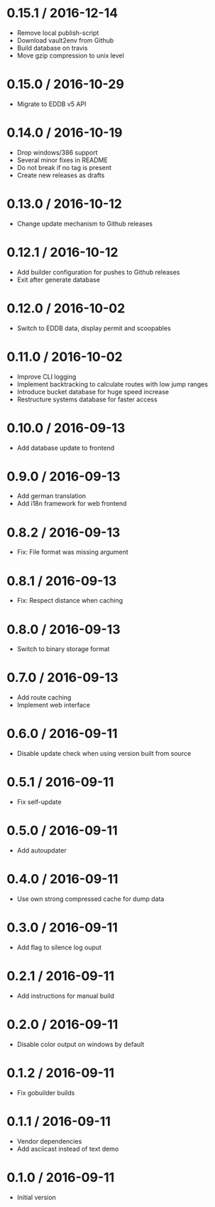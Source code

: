 # 0.15.1 / 2016-12-14

  * Remove local publish-script
  * Download vault2env from Github
  * Build database on travis
  * Move gzip compression to unix level

# 0.15.0 / 2016-10-29

  * Migrate to EDDB v5 API

# 0.14.0 / 2016-10-19

  * Drop windows/386 support
  * Several minor fixes in README
  * Do not break if no tag is present
  * Create new releases as drafts

# 0.13.0 / 2016-10-12

  * Change update mechanism to Github releases

# 0.12.1 / 2016-10-12

  * Add builder configuration for pushes to Github releases
  * Exit after generate database

# 0.12.0 / 2016-10-02

  * Switch to EDDB data, display permit and scoopables

# 0.11.0 / 2016-10-02

  * Improve CLI logging
  * Implement backtracking to calculate routes with low jump ranges
  * Introduce bucket database for huge speed increase
  * Restructure systems database for faster access

# 0.10.0 / 2016-09-13

  * Add database update to frontend

# 0.9.0 / 2016-09-13

  * Add german translation
  * Add i18n framework for web frontend

# 0.8.2 / 2016-09-13

  * Fix: File format was missing argument

# 0.8.1 / 2016-09-13

  * Fix: Respect distance when caching

# 0.8.0 / 2016-09-13

  * Switch to binary storage format

# 0.7.0 / 2016-09-13

  * Add route caching
  * Implement web interface

# 0.6.0 / 2016-09-11

  * Disable update check when using version built from source

# 0.5.1 / 2016-09-11

  * Fix self-update

# 0.5.0 / 2016-09-11

  * Add autoupdater

# 0.4.0 / 2016-09-11

  * Use own strong compressed cache for dump data

# 0.3.0 / 2016-09-11

  * Add flag to silence log ouput

# 0.2.1 / 2016-09-11

  * Add instructions for manual build

# 0.2.0 / 2016-09-11

  * Disable color output on windows by default

# 0.1.2 / 2016-09-11

  * Fix gobuilder builds

# 0.1.1 / 2016-09-11

  * Vendor dependencies
  * Add asciicast instead of text demo

# 0.1.0 / 2016-09-11

  * Initial version
